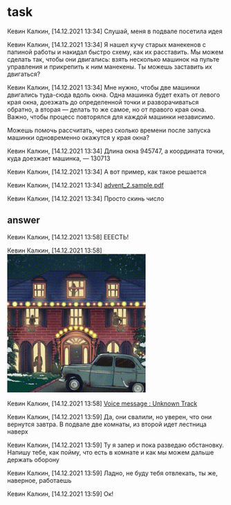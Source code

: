 # task
Кевин Калкин, [14.12.2021 13:34]
Слушай, меня в подвале посетила идея

Кевин Калкин, [14.12.2021 13:34]
Я нашел кучу старых манекенов с папиной работы и накидал быстро схему, как их расставить. Мы можем сделать так, чтобы они двигались: взять несколько машинок на пульте управления и прикрепить к ним манекены. Ты можешь заставить их двигаться?

Кевин Калкин, [14.12.2021 13:34]
Мне нужно, чтобы две машинки двигались туда-сюда вдоль окна. Одна машинка будет ехать от левого края окна, доезжать до определенной точки и разворачиваться обратно, а вторая — делать то же самое, но от правого края окна. Важно, чтобы процесс повторялся для каждой машинки независимо.

Можешь помочь рассчитать, через сколько времени после запуска машинки одновременно окажутся у края окна?

Кевин Калкин, [14.12.2021 13:34]
Длина окна 945747, а координата точки, куда доезжает машинка, — 130713

Кевин Калкин, [14.12.2021 13:34]
А вот пример, как такое решается

Кевин Калкин, [14.12.2021 13:34]
[advent_2.sample.pdf](doc/advent_2.sample.pdf)

Кевин Калкин, [14.12.2021 13:34]
Просто скинь число

## answer
Кевин Калкин, [14.12.2021 13:58]
ЕЕЕСТЬ!

Кевин Калкин, [14.12.2021 13:58]
![ 02mannequins ](doc/02mannequins.gif)

Кевин Калкин, [14.12.2021 13:58]
[ Voice message : Unknown Track ](doc/audio_2021-12-29_13-12-50.ogg)

Кевин Калкин, [14.12.2021 13:59]
Да, они свалили, но уверен, что они вернутся завтра. В подвале две комнаты, из второй идет лестница наверх

Кевин Калкин, [14.12.2021 13:59]
Ту я запер и пока разведаю обстановку. Напишу тебе, как пойму, что есть в комнате и как мы можем дальше держать оборону

Кевин Калкин, [14.12.2021 13:59]
Ладно, не буду тебя отвлекать, ты же, наверное, работаешь

Кевин Калкин, [14.12.2021 13:59]
Ок!